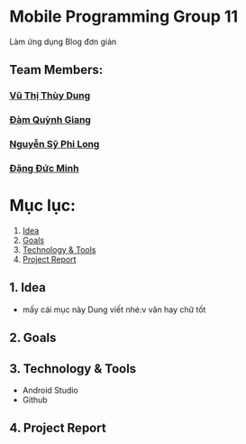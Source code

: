 # Mobile Programming Group 11
Làm ứng dụng Blog đơn giản

## Team Members:
### [Vũ Thị Thùy Dung](https://www.facebook.com/vuthuydung.hus/)
### [Đàm Quỳnh Giang](https://www.facebook.com/duckiee.1701/)
### [Nguyễn Sỹ Phi Long](https://www.facebook.com/nabee.8912)
### [Đặng Đức Minh](https://www.facebook.com/minhsbill/)


# Mục lục:
1. [Idea](#idea)
2. [Goals](#goals)
3. [Technology & Tools](#technology-&-tools)
5. [Project Report](#report)

<a name="idea"> </a>
## 1. Idea
* mấy cái mục này Dung viết nhé:v văn hay chữ tốt
<a name="goals"> </a>
## 2. Goals

<a name="technology-&-tools"> </a>
## 3. Technology & Tools
* Android Studio
* Github

<a name="report"> </a>
## 4. Project Report



